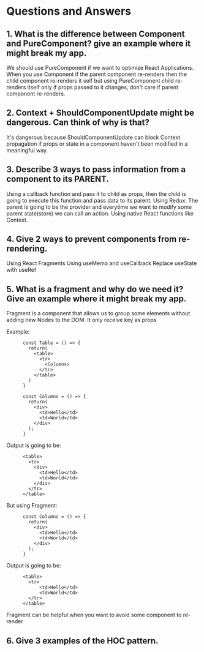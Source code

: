 # Questions and Answers

## 1. What is the difference between Component and PureComponent? give an example where it might break my app.

We should use PureComponent if we want to optimize React Applications.
When you use Component if the parent component re-renders then the child component re-renders it self but using PureComponent child re-renders itself only if props passed to it changes, don't care if parent component re-renders.

## 2. Context + ShouldComponentUpdate might be dangerous. Can think of why is that?

It's dangerous because ShouldComponentUpdate can block Context propagation if props or state in a component haven't been modified in a meaningful way.

## 3. Describe 3 ways to pass information from a component to its PARENT.

Using a callback function and pass it to child as props, then the child is going to execute this function and pass data to its parent.
Using Redux: The parent is going to be the provider and everytime we want to modify some parent state(store) we can call an action.
Using native React functions like Context.

## 4. Give 2 ways to prevent components from re-rendering.

Using React Fragments
Using useMemo and useCallback
Replace useState with useRef

## 5. What is a fragment and why do we need it? Give an example where it might break my app.

Fragment is a component that allows us to group some elements without adding new Nodes to the DOM.
It only receive key as props

Example:

          const Table = () => {
            return(
              <table>
                <tr>
                  <Columns>
                </tr>
              </table>
            )
          }

          const Columns = () => {
            return(
              <div>
                <td>Hello</td>
                <td>World</td>
              </div>
            );
          }

Output is going to be:

          <table>
            <tr>
              <div>
                <td>Hello</td>
                <td>World</td>
              </div>
            </tr>
          </table>

But using Fragment:

          const Columns = () => {
            return(
              <div>
                <td>Hello</td>
                <td>World</td>
              </div>
            );
          }

Output is going to be:

          <table>
            <tr>
                <td>Hello</td>
                <td>World</td>
            </tr>
          </table>

Fragment can be helpful when you want to avoid some component to re-render

## 6. Give 3 examples of the HOC pattern.
